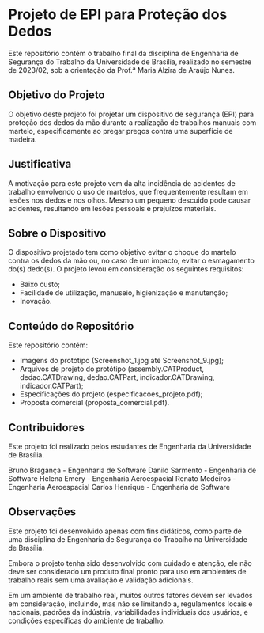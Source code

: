# Projeto de EPI para Proteção dos Dedos 

Este repositório contém o trabalho final da disciplina de Engenharia de Segurança do Trabalho da Universidade de Brasília, realizado no semestre de 2023/02, sob a orientação da Prof.ª Maria Alzira de Araújo Nunes.

## Objetivo do Projeto

O objetivo deste projeto foi projetar um dispositivo de segurança (EPI) para proteção dos dedos da mão durante a realização de trabalhos manuais com martelo, especificamente ao pregar pregos contra uma superfície de madeira.

## Justificativa

A motivação para este projeto vem da alta incidência de acidentes de trabalho envolvendo o uso de martelos, que frequentemente resultam em lesões nos dedos e nos olhos. Mesmo um pequeno descuido pode causar acidentes, resultando em lesões pessoais e prejuízos materiais.

## Sobre o Dispositivo

O dispositivo projetado tem como objetivo evitar o choque do martelo contra os dedos da mão ou, no caso de um impacto, evitar o esmagamento do(s) dedo(s). O projeto levou em consideração os seguintes requisitos:

- Baixo custo;
- Facilidade de utilização, manuseio, higienização e manutenção;
- Inovação.

## Conteúdo do Repositório

Este repositório contém:

- Imagens do protótipo (Screenshot_1.jpg até Screenshot_9.jpg);
- Arquivos de projeto do protótipo (assembly.CATProduct, dedao.CATDrawing, dedao.CATPart, indicador.CATDrawing, indicador.CATPart);
- Especificações do projeto (especificacoes_projeto.pdf);
- Proposta comercial (proposta_comercial.pdf).

## Contribuidores

Este projeto foi realizado pelos estudantes de Engenharia da Universidade de Brasília.

Bruno Bragança - Engenharia de Software
Danilo Sarmento - Engenharia de Software
Helena Emery - Engenharia Aeroespacial
Renato Medeiros - Engenharia Aeroespacial
Carlos Henrique - Engenharia de Software

## Observações

Este projeto foi desenvolvido apenas com fins didáticos, como parte de uma disciplina de Engenharia de Segurança do Trabalho na Universidade de Brasília. 

Embora o projeto tenha sido desenvolvido com cuidado e atenção, ele não deve ser considerado um produto final pronto para uso em ambientes de trabalho reais sem uma avaliação e validação adicionais.

Em um ambiente de trabalho real, muitos outros fatores devem ser levados em consideração, incluindo, mas não se limitando a, regulamentos locais e nacionais, padrões da indústria, variabilidades individuais dos usuários, e condições específicas do ambiente de trabalho.
